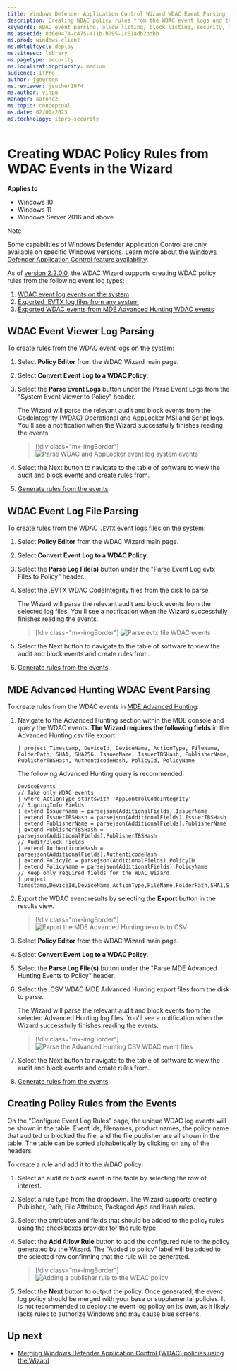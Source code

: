 ```yaml
---
title: Windows Defender Application Control Wizard WDAC Event Parsing
description: Creating WDAC policy rules from the WDAC event logs and the MDE Advanced Hunting WDAC events.
keywords: WDAC event parsing, allow listing, block listing, security, malware
ms.assetid: 8d6e0474-c475-411b-b095-1c61adb2bdbb
ms.prod: windows-client
ms.mktglfcycl: deploy
ms.sitesec: library
ms.pagetype: security
ms.localizationpriority: medium
audience: ITPro
author: jgeurten
ms.reviewer: jsuther1974
ms.author: vinpa
manager: aaroncz
ms.topic: conceptual
ms.date: 02/01/2023
ms.technology: itpro-security
---
```


# Creating WDAC Policy Rules from WDAC Events in the Wizard

**Applies to**

- Windows 10
- Windows 11
- Windows Server 2016 and above

> [!NOTE]
> Some capabilities of Windows Defender Application Control are only available on specific Windows versions. Learn more about the [Windows Defender Application Control feature availability](feature-availability.md).

As of [version 2.2.0.0](https://webapp-wdac-wizard.azurewebsites.net/archives.html), the WDAC Wizard supports creating WDAC policy rules from the following event log types: 

1. [WDAC event log events on the system](#wdac-event-viewer-log-parsing)
2. [Exported .EVTX log files from any system](#wdac-event-log-file-parsing)
3. [Exported WDAC events from MDE Advanced Hunting WDAC events](#mde-advanced-hunting-wdac-event-parsing)


## WDAC Event Viewer Log Parsing

To create rules from the WDAC event logs on the system:

1. Select **Policy Editor** from the WDAC Wizard main page.
2. Select **Convert Event Log to a WDAC Policy**.
3. Select the **Parse Event Logs** button under the Parse Event Logs from the "System Event Viewer to Policy" header.

   The Wizard will parse the relevant audit and block events from the CodeIntegrity (WDAC) Operational and AppLocker MSI and Script logs. You'll see a notification when the Wizard successfully finishes reading the events. 

   > [!div class="mx-imgBorder"]
   > ![Parse WDAC and AppLocker event log system events](images/wdac-wizard-event-log-system.png)

4. Select the Next button to navigate to the table of software to view the audit and block events and create rules from.
5. [Generate rules from the events](#creating-policy-rules-from-the-events).

## WDAC Event Log File Parsing

To create rules from the WDAC `.EVTX` event logs files on the system:

1. Select **Policy Editor** from the WDAC Wizard main page.
2. Select **Convert Event Log to a WDAC Policy**.
3. Select the **Parse Log File(s)** button under the "Parse Event Log evtx Files to Policy" header.
4. Select the .EVTX WDAC CodeIntegrity files from the disk to parse.

   The Wizard will parse the relevant audit and block events from the selected log files. You'll see a notification when the Wizard successfully finishes reading the events. 

   > [!div class="mx-imgBorder"]
   > ![Parse evtx file WDAC events](images/wdac-wizard-event-log-files.png)

5. Select the Next button to navigate to the table of software to view the audit and block events and create rules from.
6. [Generate rules from the events](#creating-policy-rules-from-the-events).

## MDE Advanced Hunting WDAC Event Parsing

To create rules from the WDAC events in [MDE Advanced Hunting](querying-application-control-events-centrally-using-advanced-hunting.md):

1. Navigate to the Advanced Hunting section within the MDE console and query the WDAC events. **The Wizard requires the following fields** in the Advanced Hunting csv file export: 

   ```KQL
   | project Timestamp, DeviceId, DeviceName, ActionType, FileName, FolderPath, SHA1, SHA256, IssuerName, IssuerTBSHash, PublisherName, PublisherTBSHash, AuthenticodeHash, PolicyId, PolicyName
   ```

   The following Advanced Hunting query is recommended:

   ```KQL
   DeviceEvents 
   // Take only WDAC events
   | where ActionType startswith 'AppControlCodeIntegrity' 
   // SigningInfo Fields
   | extend IssuerName = parsejson(AdditionalFields).IssuerName
   | extend IssuerTBSHash = parsejson(AdditionalFields).IssuerTBSHash
   | extend PublisherName = parsejson(AdditionalFields).PublisherName
   | extend PublisherTBSHash = parsejson(AdditionalFields).PublisherTBSHash
   // Audit/Block Fields
   | extend AuthenticodeHash = parsejson(AdditionalFields).AuthenticodeHash
   | extend PolicyId = parsejson(AdditionalFields).PolicyID
   | extend PolicyName = parsejson(AdditionalFields).PolicyName
   // Keep only required fields for the WDAC Wizard
   | project Timestamp,DeviceId,DeviceName,ActionType,FileName,FolderPath,SHA1,SHA256,IssuerName,IssuerTBSHash,PublisherName,PublisherTBSHash,AuthenticodeHash,PolicyId,PolicyName
   ```

2. Export the WDAC event results by selecting the **Export** button in the results view.

   > [!div class="mx-imgBorder"]
   > ![Export the MDE Advanced Hunting results to CSV](images/wdac-wizard-event-log-mde-ah-export.png)

3. Select **Policy Editor** from the WDAC Wizard main page.
4. Select **Convert Event Log to a WDAC Policy**.
5. Select the **Parse Log File(s)** button under the "Parse MDE Advanced Hunting Events to Policy" header.
6. Select the .CSV WDAC MDE Advanced Hunting export files from the disk to parse.

   The Wizard will parse the relevant audit and block events from the selected Advanced Hunting log files. You'll see a notification when the Wizard successfully finishes reading the events. 

   > [!div class="mx-imgBorder"]
   > ![Parse the Advanced Hunting CSV WDAC event files](images/wdac-wizard-event-log-mde-ah-parsing.png)

7. Select the Next button to navigate to the table of software to view the audit and block events and create rules from.
8. [Generate rules from the events](#creating-policy-rules-from-the-events).

## Creating Policy Rules from the Events

On the "Configure Event Log Rules" page, the unique WDAC log events will be shown in the table. Event Ids, filenames, product names, the policy name that audited or blocked the file, and the file publisher are all shown in the table. The table can be sorted alphabetically by clicking on any of the headers. 

To create a rule and add it to the WDAC policy: 

1. Select an audit or block event in the table by selecting the row of interest.
2. Select a rule type from the dropdown. The Wizard supports creating Publisher, Path, File Attribute, Packaged App and Hash rules.
3. Select the attributes and fields that should be added to the policy rules using the checkboxes provider for the rule type.
4. Select the **Add Allow Rule** button to add the configured rule to the policy generated by the Wizard. The "Added to policy" label will be added to the selected row confirming that the rule will be generated.

   > [!div class="mx-imgBorder"]
   > ![Adding a publisher rule to the WDAC policy](images/wdac-wizard-event-rule-creation.png)

5. Select the **Next** button to output the policy. Once generated, the event log policy should be merged with your base or supplemental policies. It is not recommended to deploy the event log policy on its own, as it likely lacks rules to authorize Windows and may cause blue screens.


## Up next

- [Merging Windows Defender Application Control (WDAC) policies using the Wizard](wdac-wizard-merging-policies.md)
